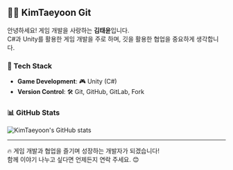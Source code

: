 ## 👨‍💻 KimTaeyoon Git

안녕하세요! 게임 개발을 사랑하는 **김태윤**입니다.  
C#과 Unity를 활용한 게임 개발을 주로 하며, 깃을 활용한 협업을 중요하게 생각합니다.  

### 🚀 Tech Stack
- **Game Development**: 🎮 Unity (C#)
- **Version Control**: 🛠 Git, GitHub, GitLab, Fork

### 📊 GitHub Stats
![KimTaeyoon's GitHub stats](https://github-readme-stats.vercel.app/api?username=kimtaeyoon0419&show_icons=true&theme=dark)

---

🔥 게임 개발과 협업을 즐기며 성장하는 개발자가 되겠습니다!  
함께 이야기 나누고 싶다면 언제든지 연락 주세요. 😊
